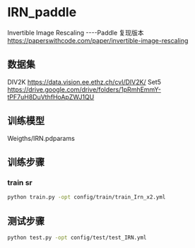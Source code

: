 # IRN_paddle

Invertible Image Rescaling ----Paddle 复现版本
https://paperswithcode.com/paper/invertible-image-rescaling
## 数据集

DIV2K
https://data.vision.ee.ethz.ch/cvl/DIV2K/
Set5
https://drive.google.com/drive/folders/1pRmhEmmY-tPF7uH8DuVthfHoApZWJ1QU

## 训练模型
Weigths/IRN.pdparams
## 训练步骤
### train sr
```bash
python train.py -opt config/train/train_Irn_x2.yml
```

## 测试步骤
```bash
python test.py -opt config/test/test_IRN.yml
```

